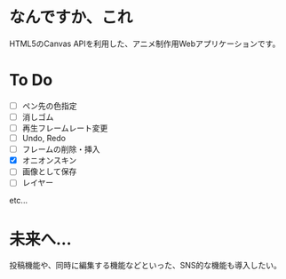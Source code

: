 # なんですか、これ
HTML5のCanvas APIを利用した、アニメ制作用Webアプリケーションです。

# To Do
- [ ] ペン先の色指定
- [ ] 消しゴム
- [ ] 再生フレームレート変更
- [ ] Undo, Redo
- [ ] フレームの削除・挿入
- [x] オニオンスキン
- [ ] 画像として保存
- [ ] レイヤー

etc...

# 未来へ…

投稿機能や、同時に編集する機能などといった、SNS的な機能も導入したい。
